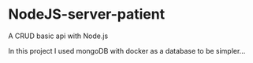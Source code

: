 # NodeJS-server-patient
A CRUD basic api with Node.js


In this project I used mongoDB with docker as a database to be simpler...
